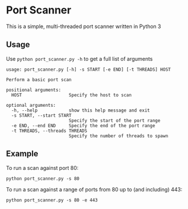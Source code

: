 # Port Scanner
This is a simple, multi-threaded port scanner written in Python 3

## Usage
Use `python port_scanner.py -h` to get a full list of arguments

```
usage: port_scanner.py [-h] -s START [-e END] [-t THREADS] HOST

Perform a basic port scan

positional arguments:
  HOST                  Specify the host to scan

optional arguments:
  -h, --help            show this help message and exit        
  -s START, --start START
                        Specify the start of the port range    
  -e END, --end END     Specify the end of the port range      
  -t THREADS, --threads THREADS
                        Specify the number of threads to spawn
```

## Example
To run a scan against port 80:

`python port_scanner.py -s 80`

To run a scan against a range of ports from 80 up to (and including) 443:

`python port_scanner.py -s 80 -e 443`